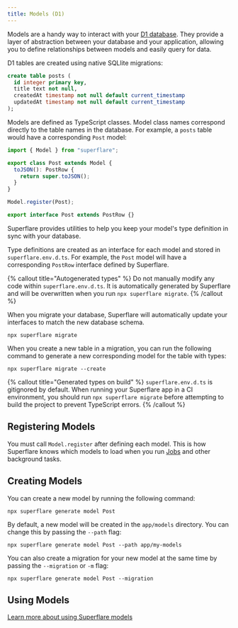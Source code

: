 ```yaml
---
title: Models (D1)
---
```


Models are a handy way to interact with your [D1 database](https://developers.cloudflare.com/d1/). They provide a layer of abstraction between your database and your application, allowing you to define relationships between models and easily query for data.

D1 tables are created using native SQLlite migrations:

```sql
create table posts (
  id integer primary key,
  title text not null,
  createdAt timestamp not null default current_timestamp
  updatedAt timestamp not null default current_timestamp
);
```

Models are defined as TypeScript classes. Model class names correspond directly to the table names in the database. For example, a `posts` table would have a corresponding `Post` model:

```typescript
import { Model } from "superflare";

export class Post extends Model {
  toJSON(): PostRow {
    return super.toJSON();
  }
}

Model.register(Post);

export interface Post extends PostRow {}
```

Superflare provides utilities to help you keep your model's type definition in sync with your database.

Type definitions are created as an interface for each model and stored in `superflare.env.d.ts`. For example, the `Post` model will have a corresponding `PostRow` interface defined by Superflare.

{% callout title="Autogenerated types" %}
Do not manually modify any code within `superflare.env.d.ts`. It is automatically generated by Superflare and will be overwritten when you run `npx superflare migrate`.
{% /callout %}

When you migrate your database, Superflare will automatically update your interfaces to match the new database schema.

```
npx superflare migrate
```

When you create a new table in a migration, you can run the following command to generate a new corresponding model for the table with types:

```
npx superflare migrate --create
```

{% callout title="Generated types on build" %}
`superflare.env.d.ts` is gitignored by default. When running your Superflare app in a CI environment, you should run `npx superflare migrate` before attempting to build the project to prevent TypeScript errors.
{% /callout %}

## Registering Models

You must call `Model.register` after defining each model. This is how Superflare knows which models to load when you run [Jobs](/queues) and other background tasks.

## Creating Models

You can create a new model by running the following command:

```
npx superflare generate model Post
```

By default, a new model will be created in the `app/models` directory. You can change this by passing the `--path` flag:

```
npx superflare generate model Post --path app/my-models
```

You can also create a migration for your new model at the same time by passing the `--migration` or `-m` flag:

```
npx superflare generate model Post --migration
```

## Using Models

[Learn more about using Superflare models](/database/getting-started)
